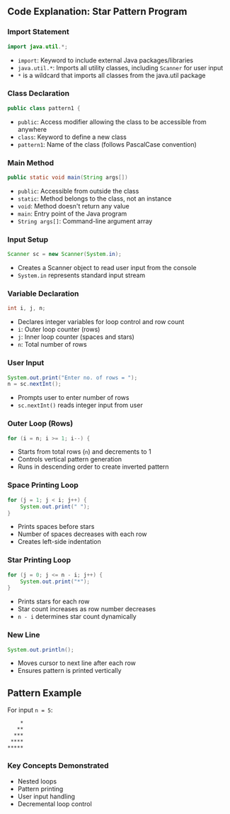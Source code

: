 ## Code Explanation: Star Pattern Program

### Import Statement
```java
import java.util.*;
```
- `import`: Keyword to include external Java packages/libraries
- `java.util.*`: Imports all utility classes, including `Scanner` for user input
- `*` is a wildcard that imports all classes from the java.util package

### Class Declaration
```java
public class pattern1 {
```
- `public`: Access modifier allowing the class to be accessible from anywhere
- `class`: Keyword to define a new class
- `pattern1`: Name of the class (follows PascalCase convention)

### Main Method
```java
public static void main(String args[])
```
- `public`: Accessible from outside the class
- `static`: Method belongs to the class, not an instance
- `void`: Method doesn't return any value
- `main`: Entry point of the Java program
- `String args[]`: Command-line argument array

### Input Setup
```java
Scanner sc = new Scanner(System.in);
```
- Creates a Scanner object to read user input from the console
- `System.in` represents standard input stream

### Variable Declaration
```java
int i, j, n;
```
- Declares integer variables for loop control and row count
- `i`: Outer loop counter (rows)
- `j`: Inner loop counter (spaces and stars)
- `n`: Total number of rows

### User Input
```java
System.out.print("Enter no. of rows = ");
n = sc.nextInt();
```
- Prompts user to enter number of rows
- `sc.nextInt()` reads integer input from user

### Outer Loop (Rows)
```java
for (i = n; i >= 1; i--) {
```
- Starts from total rows (`n`) and decrements to 1
- Controls vertical pattern generation
- Runs in descending order to create inverted pattern

### Space Printing Loop
```java
for (j = 1; j < i; j++) {
    System.out.print(" ");
}
```
- Prints spaces before stars
- Number of spaces decreases with each row
- Creates left-side indentation

### Star Printing Loop
```java
for (j = 0; j <= n - i; j++) {
    System.out.print("*");
}
```
- Prints stars for each row
- Star count increases as row number decreases
- `n - i` determines star count dynamically

### New Line
```java
System.out.println();
```
- Moves cursor to next line after each row
- Ensures pattern is printed vertically

## Pattern Example
For input `n = 5`:
```
    *
   **
  ***
 ****
*****
```

### Key Concepts Demonstrated
- Nested loops
- Pattern printing
- User input handling
- Decremental loop control